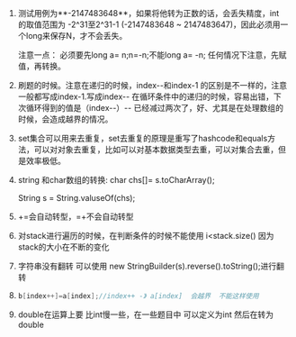 1. 测试用例为**-2147483648**，如果将他转为正数的话，会丢失精度，int 的取值范围为 -2^31至2^31-1 (-2147483648 ~ 2147483647)，因此必须用一个long来保存N，才不会丢失。

   注意一点： 必须要先long a= n;n=-n;不能long a= -n;   任何情况下注意，先赋值，再转换。

2. 刷题的时候。注意在递归的时候，index--和index-1 的区别是不一样的，注意一般都写成index-1.写成index-- 在循环条件中的递归的时候，容易出错，下次循环得到的值是（index--）-- 已经减过两次了，好、尤其是在处理数组的时候，会造成越界的情况。

3. set集合可以用来去重复，set去重复的原理是重写了hashcode和equals方法，可以对对象去重复，比如可以对基本数据类型去重，可以对集合去重，但是效率极低。

4. string 和char数组的转换: char  chs[]= s.toCharArray();

   String s = String.valuseOf(chs);  

5. +=会自动转型，=+不会自动转型

6. 对stack进行遍历的时候，在判断条件的时候不能使用  i<stack.size() 因为 stack的大小在不断的变化   

7. 字符串没有翻转  可以使用 new StringBuilder(s).reverse().toString();进行翻转 

8. ```java
   b[index++]=a[index];//index++ -》 a[index]  会越界  不能这样使用
   ```

9. double在运算上要 比int慢一些，在一些题目中 可以定义为int 然后在转为double

